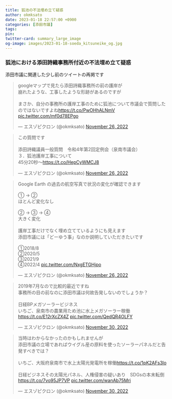 ```yaml
---
title: 狐池の不法埋め立て疑惑
author: okmksato
date: 2023-01-18 22:57:00 +0900
categories: [添田市議]
tags: 
pin: 
twitter-card: summary_large_image
og-image: images/2023-01-18-soeda_kitsuneike_og.jpg
---
```


### 狐池における添田詩織事務所付近の不法埋め立て疑惑

添田市議に関連した少し前のツイートの再掲です

<blockquote class="twitter-tweet" data-conversation="none"><p lang="ja" dir="ltr">googleマップで見たら添田詩織事務所の前の護岸が<br>崩れたような、工事したような形跡があるのですが<br><br>まさか、自分の事務所の護岸工事のために狐池について市議会で質問したのではないですよね<a href="https://t.co/PwOHhALNmV">https://t.co/PwOHhALNmV</a> <a href="https://t.co/mf0d78EPgo">pic.twitter.com/mf0d78EPgo</a></p>&mdash; エスゾピクロン (@okmksato) <a href="https://twitter.com/okmksato/status/1596419919964385281?ref_src=twsrc%5Etfw">November 26, 2022</a></blockquote> <script async src="https://platform.twitter.com/widgets.js" charset="utf-8"></script>

<blockquote class="twitter-tweet" data-conversation="none"><p lang="ja" dir="ltr">この質問です<br><br>添田詩織議員一般質問　令和4年第2回定例会（泉南市議会）<br>３．狐池護岸工事について<br>45分20秒～<a href="https://t.co/HepCyWMCJ8">https://t.co/HepCyWMCJ8</a></p>&mdash; エスゾピクロン (@okmksato) <a href="https://twitter.com/okmksato/status/1596423119656275968?ref_src=twsrc%5Etfw">November 26, 2022</a></blockquote> <script async src="https://platform.twitter.com/widgets.js" charset="utf-8"></script>

<blockquote class="twitter-tweet" data-conversation="none"><p lang="ja" dir="ltr">Google Earth の過去の航空写真で状況の変化が確認できます<br><br>① → ②<br>ほとんど変化なし<br><br>② → ③ → ④<br>大きく変化<br><br>護岸工事だけでなく埋め立てているようにも見えます<br>添田市議には「どーゆう事」なのか説明していただきたいです<br><br>①2018/8<br>②2020/5<br>③2021/9<br>④2022/4 <a href="https://t.co/NxgETGHjpo">pic.twitter.com/NxgETGHjpo</a></p>&mdash; エスゾピクロン (@okmksato) <a href="https://twitter.com/okmksato/status/1596429338391367680?ref_src=twsrc%5Etfw">November 26, 2022</a></blockquote> <script async src="https://platform.twitter.com/widgets.js" charset="utf-8"></script>

<blockquote class="twitter-tweet" data-conversation="none"><p lang="ja" dir="ltr">2019年7月なので比較的最近ですね<br>事務所の目の前なのに添田市議は何故告発しないのでしょうか？<br><br>日経BPメガソーラービジネス<br>いちご、泉南市の農業用ため池に水上メガソーラー稼働<a href="https://t.co/E12rXcZX4Z">https://t.co/E12rXcZX4Z</a> <a href="https://t.co/QedQR4OLFY">pic.twitter.com/QedQR4OLFY</a></p>&mdash; エスゾピクロン (@okmksato) <a href="https://twitter.com/okmksato/status/1597971935392321539?ref_src=twsrc%5Etfw">November 30, 2022</a></blockquote> <script async src="https://platform.twitter.com/widgets.js" charset="utf-8"></script>

<blockquote class="twitter-tweet" data-conversation="none"><p lang="ja" dir="ltr">当時はわからなかったのかもしれませんが<br>添田市議の立場であればウイグル産の原料を使ったソーラーパネルだと告発すべきでは？<br><br>いちご、大阪府泉南市で水上太陽光発電所を稼働<a href="https://t.co/1pK2AFs3lo">https://t.co/1pK2AFs3lo</a><br><br>日経ビジネスその太陽光パネル、人権侵害の疑いあり　SDGsの本末転倒<a href="https://t.co/7vo95JP7VP">https://t.co/7vo95JP7VP</a> <a href="https://t.co/wanAb75Mri">pic.twitter.com/wanAb75Mri</a></p>&mdash; エスゾピクロン (@okmksato) <a href="https://twitter.com/okmksato/status/1597976641778569216?ref_src=twsrc%5Etfw">November 30, 2022</a></blockquote> <script async src="https://platform.twitter.com/widgets.js" charset="utf-8"></script>
